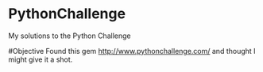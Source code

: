 # PythonChallenge
My solutions to the Python Challenge

#Objective
Found this gem http://www.pythonchallenge.com/ and thought I might give it a shot.
